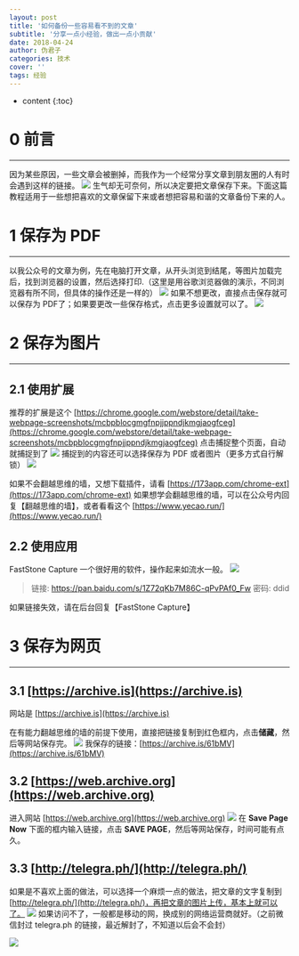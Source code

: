 ```yaml
---
layout: post
title: '如何备份一些容易看不到的文章'
subtitle: '分享一点小经验，做出一点小贡献'
date: 2018-04-24
author: 伪君子
categories: 技术
cover: ''
tags: 经验
---
```


* content
{:toc}
#  0  前言

***

因为某些原因，一些文章会被删掉，而我作为一个经常分享文章到朋友圈的人有时会遇到这样的链接。
![](https://i.imgur.com/C4wZ3VQ.png)
生气却无可奈何，所以决定要把文章保存下来。下面这篇教程适用于一些想把喜欢的文章保留下来或者想把容易和谐的文章备份下来的人。

#  1 保存为 PDF

***

以我公众号的文章为例，先在电脑打开文章，从开头浏览到结尾，等图片加载完后，找到浏览器的设置，然后选择打印.（这里是用谷歌浏览器做的演示，不同浏览器有所不同，但具体的操作还是一样的）
![](https://i.imgur.com/ALCJPwM.png)
如果不想更改，直接点击保存就可以保存为 PDF了；如果要更改一些保存格式，点击更多设置就可以了。
![](https://i.imgur.com/e7QwPIr.png)

#  2 保存为图片

***

## 2.1  使用扩展

推荐的扩展是这个 [https://chrome.google.com/webstore/detail/take-webpage-screenshots/mcbpblocgmgfnpjjppndjkmgjaogfceg](https://chrome.google.com/webstore/detail/take-webpage-screenshots/mcbpblocgmgfnpjjppndjkmgjaogfceg)
点击捕捉整个页面，自动就捕捉到了
![](https://i.imgur.com/RaZwxIO.png)
捕捉到的内容还可以选择保存为 PDF 或者图片（更多方式自行解锁）
![](https://i.imgur.com/8l2Wzpo.png)

如果不会翻越思维的墙，又想下载插件，请看 [https://173app.com/chrome-ext](https://173app.com/chrome-ext) 
如果想学会翻越思维的墙，可以在公众号内回复【翻越思维的墙】，或者看看这个 [https://www.yecao.run/](https://www.yecao.run/)

##  2.2  使用应用
FastStone Capture 一个很好用的软件，操作起来如流水一般。
![](https://upload-images.jianshu.io/upload_images/2989110-02d75e4b28d6f16b.gif?imageMogr2/auto-orient/strip)

>链接: https://pan.baidu.com/s/1Z72qKb7M86C-qPvPAf0_Fw 
>密码: ddid

如果链接失效，请在后台回复【FastStone Capture】
#  3 保存为网页

***

##  3.1  [https://archive.is](https://archive.is)

网站是  [https://archive.is](https://archive.is)

在有能力翻越思维的墙的前提下使用，直接把链接复制到红色框内，点击**储藏**，然后等网站保存完。
![](https://i.imgur.com/8SOOCig.png)
我保存的链接：[https://archive.is/61bMV](https://archive.is/61bMV)

##  3.2  [https://web.archive.org](https://web.archive.org)
进入网站  [https://web.archive.org](https://web.archive.org)
![](https://upload-images.jianshu.io/upload_images/2989110-30ee1648b77bea05.png?imageMogr2/auto-orient/strip%7CimageView2/2/w/1240)
在 **Save Page Now** 下面的框内输入链接，点击 **SAVE PAGE**，然后等网站保存，时间可能有点久。

## 3.3    [http://telegra.ph/](http://telegra.ph/)
如果是不喜欢上面的做法，可以选择一个麻烦一点的做法，把文章的文字复制到 [http://telegra.ph/](http://telegra.ph/)，再把文章的图片上传，基本上就可以了。
![](https://i.imgur.com/oulhumU.png)
如果访问不了，一般都是移动的网，换成别的网络运营商就好。（之前微信封过 telegra.ph 的链接，最近解封了，不知道以后会不会封）



![](https://upload-images.jianshu.io/upload_images/2989110-5e96f3a9a9204f3e.png?imageMogr2/auto-orient/strip%7CimageView2/2/w/1240)